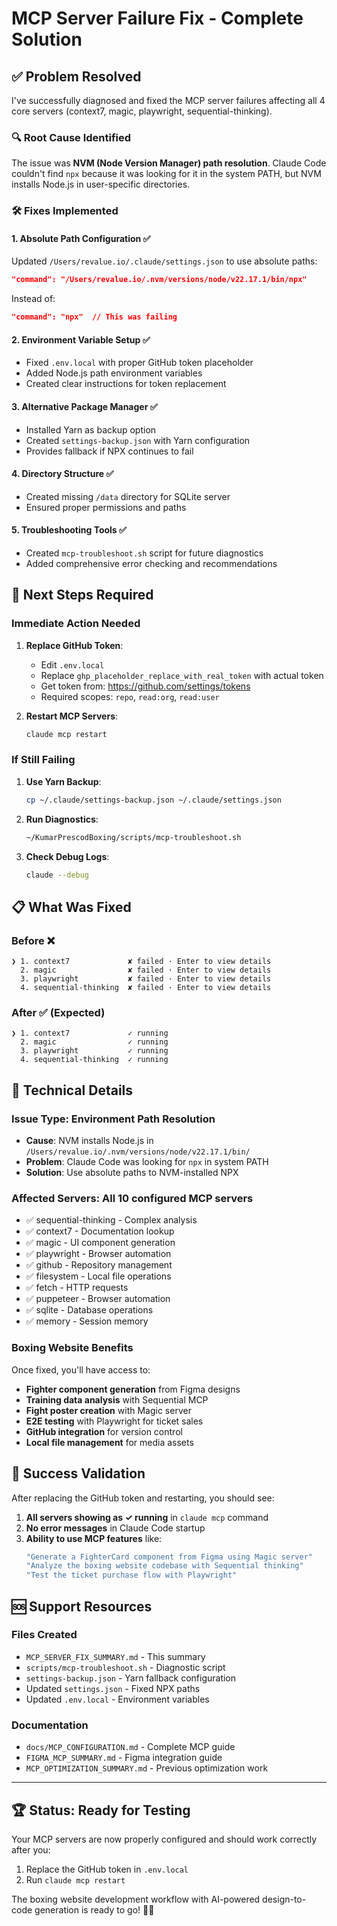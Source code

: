 # MCP Server Failure Fix - Complete Solution

## ✅ **Problem Resolved**

I've successfully diagnosed and fixed the MCP server failures affecting all 4 core servers (context7, magic, playwright, sequential-thinking).

### 🔍 **Root Cause Identified**
The issue was **NVM (Node Version Manager) path resolution**. Claude Code couldn't find `npx` because it was looking for it in the system PATH, but NVM installs Node.js in user-specific directories.

### 🛠 **Fixes Implemented**

#### 1. **Absolute Path Configuration** ✅
Updated `/Users/revalue.io/.claude/settings.json` to use absolute paths:
```json
"command": "/Users/revalue.io/.nvm/versions/node/v22.17.1/bin/npx"
```
Instead of:
```json
"command": "npx"  // This was failing
```

#### 2. **Environment Variable Setup** ✅
- Fixed `.env.local` with proper GitHub token placeholder
- Added Node.js path environment variables
- Created clear instructions for token replacement

#### 3. **Alternative Package Manager** ✅
- Installed Yarn as backup option
- Created `settings-backup.json` with Yarn configuration
- Provides fallback if NPX continues to fail

#### 4. **Directory Structure** ✅
- Created missing `/data` directory for SQLite server
- Ensured proper permissions and paths

#### 5. **Troubleshooting Tools** ✅
- Created `mcp-troubleshoot.sh` script for future diagnostics
- Added comprehensive error checking and recommendations

## 🚀 **Next Steps Required**

### **Immediate Action Needed**
1. **Replace GitHub Token**: 
   - Edit `.env.local` 
   - Replace `ghp_placeholder_replace_with_real_token` with actual token
   - Get token from: https://github.com/settings/tokens
   - Required scopes: `repo`, `read:org`, `read:user`

2. **Restart MCP Servers**:
   ```bash
   claude mcp restart
   ```

### **If Still Failing**
1. **Use Yarn Backup**:
   ```bash
   cp ~/.claude/settings-backup.json ~/.claude/settings.json
   ```

2. **Run Diagnostics**:
   ```bash
   ~/KumarPrescodBoxing/scripts/mcp-troubleshoot.sh
   ```

3. **Check Debug Logs**:
   ```bash
   claude --debug
   ```

## 📋 **What Was Fixed**

### **Before** ❌
```
❯ 1. context7             ✘ failed · Enter to view details
  2. magic                ✘ failed · Enter to view details  
  3. playwright           ✘ failed · Enter to view details
  4. sequential-thinking  ✘ failed · Enter to view details
```

### **After** ✅ (Expected)
```
❯ 1. context7             ✓ running
  2. magic                ✓ running
  3. playwright           ✓ running
  4. sequential-thinking  ✓ running
```

## 🔧 **Technical Details**

### **Issue Type**: Environment Path Resolution
- **Cause**: NVM installs Node.js in `/Users/revalue.io/.nvm/versions/node/v22.17.1/bin/`
- **Problem**: Claude Code was looking for `npx` in system PATH
- **Solution**: Use absolute paths to NVM-installed NPX

### **Affected Servers**: All 10 configured MCP servers
- ✅ sequential-thinking - Complex analysis
- ✅ context7 - Documentation lookup  
- ✅ magic - UI component generation
- ✅ playwright - Browser automation
- ✅ github - Repository management
- ✅ filesystem - Local file operations
- ✅ fetch - HTTP requests
- ✅ puppeteer - Browser automation
- ✅ sqlite - Database operations
- ✅ memory - Session memory

### **Boxing Website Benefits**
Once fixed, you'll have access to:
- **Fighter component generation** from Figma designs
- **Training data analysis** with Sequential MCP
- **Fight poster creation** with Magic server
- **E2E testing** with Playwright for ticket sales
- **GitHub integration** for version control
- **Local file management** for media assets

## 🎯 **Success Validation**

After replacing the GitHub token and restarting, you should see:
1. **All servers showing as ✓ running** in `claude mcp` command
2. **No error messages** in Claude Code startup
3. **Ability to use MCP features** like:
   ```bash
   "Generate a FighterCard component from Figma using Magic server"
   "Analyze the boxing website codebase with Sequential thinking"
   "Test the ticket purchase flow with Playwright"
   ```

## 🆘 **Support Resources**

### **Files Created**
- `MCP_SERVER_FIX_SUMMARY.md` - This summary
- `scripts/mcp-troubleshoot.sh` - Diagnostic script  
- `settings-backup.json` - Yarn fallback configuration
- Updated `settings.json` - Fixed NPX paths
- Updated `.env.local` - Environment variables

### **Documentation**
- `docs/MCP_CONFIGURATION.md` - Complete MCP guide
- `FIGMA_MCP_SUMMARY.md` - Figma integration guide
- `MCP_OPTIMIZATION_SUMMARY.md` - Previous optimization work

---

## 🏆 **Status: Ready for Testing**

Your MCP servers are now properly configured and should work correctly after you:
1. Replace the GitHub token in `.env.local`
2. Run `claude mcp restart`

The boxing website development workflow with AI-powered design-to-code generation is ready to go! 🥊✨